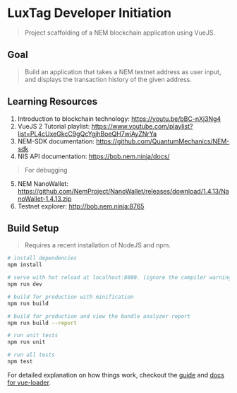 # LuxTag Developer Initiation

> Project scaffolding of a NEM blockchain application using VueJS.

## Goal

> Build an application that takes a NEM testnet address as user input, and displays the transaction history of the given address.

## Learning Resources
1. Introduction to blockchain technology: https://youtu.be/bBC-nXj3Ng4
2. VueJS 2 Tutorial playlist: https://www.youtube.com/playlist?list=PL4cUxeGkcC9gQcYgjhBoeQH7wiAyZNrYa
3. NEM-SDK documentation: https://github.com/QuantumMechanics/NEM-sdk
4. NIS API documentation: https://bob.nem.ninja/docs/
  > For debugging
5. NEM NanoWallet: https://github.com/NemProject/NanoWallet/releases/download/1.4.13/NanoWallet-1.4.13.zip
6. Testnet explorer: http://bob.nem.ninja:8765

## Build Setup

> Requires a recent installation of NodeJS and npm.

``` bash
# install dependencies
npm install

# serve with hot reload at localhost:8080. (ignore the compiler warnings)
npm run dev

# build for production with minification
npm run build

# build for production and view the bundle analyzer report
npm run build --report

# run unit tests
npm run unit

# run all tests
npm test
```

For detailed explanation on how things work, checkout the [guide](http://vuejs-templates.github.io/webpack/) and [docs for vue-loader](http://vuejs.github.io/vue-loader).
